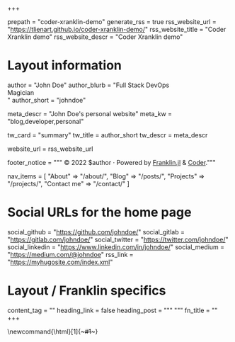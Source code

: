 +++

prepath = "coder-xranklin-demo"
generate_rss = true
rss_website_url = "https://tlienart.github.io/coder-xranklin-demo/"
rss_website_title = "Coder Xranklin demo"
rss_website_descr = "Coder Xranklin demo"

# Layout information

author = "John Doe"
author_blurb = "Full Stack DevOps<br>Magician<br>"
author_short = "johndoe"

meta_descr = "John Doe's personal website"
meta_kw = "blog,developer,personal"

tw_card = "summary"
tw_title = author_short
tw_descr = meta_descr

website_url = rss_website_url

footer_notice = """
  © 2022 $author · Powered by
    <a href="https://franklin.jl">Franklin.jl</a> &
    <a href="https://github.com/luizdepra/hugo-coder/">Coder</a>."""

nav_items = [
  "About" => "/about/",
  "Blog"  => "/posts/",
  "Projects" => "/projects/",
  "Contact me" => "/contact/"
]

# Social URLs for the home page

social_github   = "https://github.com/johndoe/"
social_gitlab   = "https://gitlab.com/johndoe/"
social_twitter  = "https://twitter.com/johndoe/"
social_linkedin = "https://www.linkedin.com/in/johndoe/"
social_medium   = "https://medium.com/@johndoe"
rss_link        = "https://myhugosite.com/index.xml"

# Layout / Franklin specifics

content_tag = ""
heading_link = false
heading_post = """
  <a class="heading-link" href="#HEADING_ID">
    <i class="fa fa-link" aria-hidden="true"></i>
  </a>
  """
fn_title = ""
+++

\newcommand{\html}[1]{~~~#1~~~}
